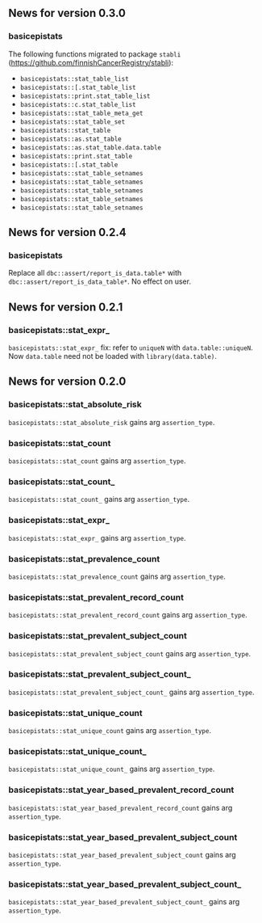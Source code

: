 <!-- generated by R package codedoc; do not modify! -->

## News for version 0.3.0

### basicepistats

The following functions migrated to package
`stabli` (https://github.com/finnishCancerRegistry/stabli):

- `basicepistats::stat_table_list`
- `basicepistats::[.stat_table_list`
- `basicepistats::print.stat_table_list`
- `basicepistats::c.stat_table_list`
- `basicepistats::stat_table_meta_get`
- `basicepistats::stat_table_set`
- `basicepistats::stat_table`
- `basicepistats::as.stat_table`
- `basicepistats::as.stat_table.data.table`
- `basicepistats::print.stat_table`
- `basicepistats::[.stat_table`
- `basicepistats::stat_table_setnames`
- `basicepistats::stat_table_setnames`
- `basicepistats::stat_table_setnames`
- `basicepistats::stat_table_setnames`
- `basicepistats::stat_table_setnames`


## News for version 0.2.4

### basicepistats

Replace all `dbc::assert/report_is_data.table*` with
`dbc::assert/report_is_data_table*`. No effect on user.


## News for version 0.2.1

### basicepistats::stat_expr_

`basicepistats::stat_expr_` fix: refer to `uniqueN` with
`data.table::uniqueN`. Now `data.table` need not be loaded with
`library(data.table)`.


## News for version 0.2.0

### basicepistats::stat_absolute_risk

`basicepistats::stat_absolute_risk` gains arg
`assertion_type`.

### basicepistats::stat_count

`basicepistats::stat_count` gains arg
`assertion_type`.

### basicepistats::stat_count_

`basicepistats::stat_count_` gains arg
`assertion_type`.

### basicepistats::stat_expr_

`basicepistats::stat_expr_` gains arg
`assertion_type`.

### basicepistats::stat_prevalence_count

`basicepistats::stat_prevalence_count` gains arg
`assertion_type`.

### basicepistats::stat_prevalent_record_count

`basicepistats::stat_prevalent_record_count` gains arg
`assertion_type`.

### basicepistats::stat_prevalent_subject_count

`basicepistats::stat_prevalent_subject_count` gains arg
`assertion_type`.

### basicepistats::stat_prevalent_subject_count_

`basicepistats::stat_prevalent_subject_count_` gains arg
`assertion_type`.

### basicepistats::stat_unique_count

`basicepistats::stat_unique_count` gains arg
`assertion_type`.

### basicepistats::stat_unique_count_

`basicepistats::stat_unique_count_` gains arg
`assertion_type`.

### basicepistats::stat_year_based_prevalent_record_count

`basicepistats::stat_year_based_prevalent_record_count` gains arg
`assertion_type`.

### basicepistats::stat_year_based_prevalent_subject_count

`basicepistats::stat_year_based_prevalent_subject_count` gains arg
`assertion_type`.

### basicepistats::stat_year_based_prevalent_subject_count_

`basicepistats::stat_year_based_prevalent_subject_count_` gains arg
`assertion_type`.


